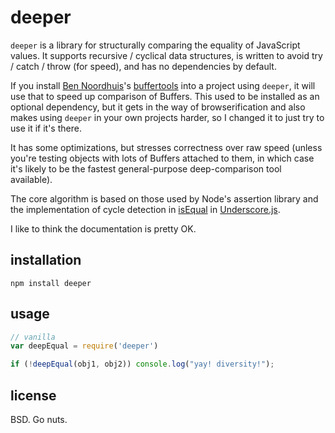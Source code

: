 # deeper
`deeper` is a library for structurally comparing the equality of JavaScript values. It supports recursive / cyclical data structures, is written to avoid try / catch / throw (for speed), and has no dependencies by default.

If you install [Ben Noordhuis](http://github.com/bnoordhuis)'s [buffertools](https://github.com/bnoordhuis/node-buffertools) into a project using `deeper`, it will use that to speed up comparison of Buffers. This used to be installed as an optional dependency, but it gets in the way of browserification and also makes using `deeper` in your own projects harder, so I changed it to just try to use it if it's there.

It has some optimizations, but stresses correctness over raw speed (unless you're testing objects with lots of Buffers attached to them, in which case it's likely to be the fastest general-purpose deep-comparison tool available).

The core algorithm is based on those used by Node's assertion library and the implementation of cycle detection in [isEqual](http://underscorejs.org/#isEqual) in [Underscore.js](http://underscorejs.org/).

I like to think the documentation is pretty OK.

## installation

```
npm install deeper
```

## usage

```javascript
// vanilla
var deepEqual = require('deeper')

if (!deepEqual(obj1, obj2)) console.log("yay! diversity!");
```

## license
BSD. Go nuts.
